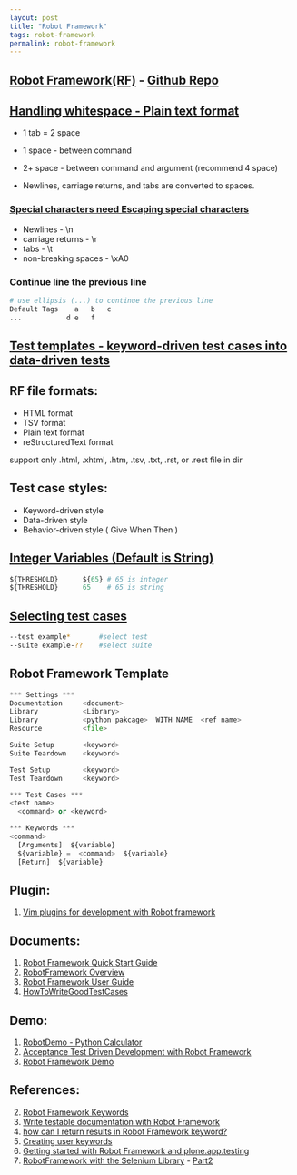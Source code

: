 ```yaml
---
layout: post
title: "Robot Framework"
tags: robot-framework
permalink: robot-framework
---
```


## [Robot Framework(RF)](http://robotframework.org/) - [Github Repo](https://github.com/robotframework/robotframework)

## [Handling whitespace - Plain text format](http://robotframework.org/robotframework/latest/RobotFrameworkUserGuide.html#rules-for-parsing-the-data)
-  1 tab   = 2 space
-  1 space - between command
-  2+ space - between command and argument (recommend 4 space)

-  Newlines, carriage returns, and tabs are converted to spaces.

### [Special characters need Escaping special characters](http://robotframework.org/robotframework/latest/RobotFrameworkUserGuide.html#rules-for-parsing-the-data)
-  Newlines             - \n
-  carriage returns     - \r
-  tabs                 - \t
-  non-breaking spaces  - \xA0

### Continue line the previous line

```python
# use ellipsis (...) to continue the previous line
Default Tags	a	b	c
...	          d	e	f
```

## [Test templates - keyword-driven test cases into data-driven tests](http://robotframework.org/robotframework/latest/RobotFrameworkUserGuide.html#test-templates)


## RF file formats:
- HTML format
- TSV format
- Plain text format
- reStructuredText format

support only .html, .xhtml, .htm, .tsv, .txt, .rst, or .rest file in dir


## Test case styles:
- Keyword-driven style
- Data-driven style
- Behavior-driven style ( Give When Then )


## [Integer Variables (Default is String)](http://stackoverflow.com/questions/24007245/different-type-of-input-data-between-robot-framework-file-and-python/24007809#24007809)

```python
${THRESHOLD}      ${65} # 65 is integer
${THRESHOLD}      65    # 65 is string
```

## [Selecting test cases](http://robotframework.org/robotframework/latest/RobotFrameworkUserGuide.html#selecting-test-cases)

```sh
--test example*       #select test
--suite example-??    #select suite
```


## Robot Framework Template
```python
*** Settings ***
Documentation     <document>
Library           <Library>
Library           <python pakcage>  WITH NAME  <ref name>
Resource          <file>

Suite Setup       <keyword>
Suite Teardown    <keyword>

Test Setup        <keyword>
Test Teardown     <keyword>

*** Test Cases ***
<test name>
  <command> or <keyword>

*** Keywords ***
<command>
  [Arguments]  ${variable}
  ${variable} =  <command>  ${variable}
  [Return]  ${variable}
```

## Plugin:
1. [Vim plugins for development with Robot framework](https://github.com/mfukar/robotframework-vim)

## Documents:
1. [Robot Framework Quick Start Guide](http://robotframework.googlecode.com/hg/doc/quickstart/quickstart.html)
2. [RobotFramework Overview](http://www.virtuousprogrammer.com/?p=264)
3. [Robot Framework User Guide](http://robotframework.org/robotframework/latest/RobotFrameworkUserGuide.html)
4. [HowToWriteGoodTestCases](https://code.google.com/p/robotframework/wiki/HowToWriteGoodTestCases)

## Demo:
1. [RobotDemo - Python Calculator](https://bitbucket.org/robotframework/robotdemo/src/0f996d178905?at=master)
2. [Acceptance Test Driven Development with Robot Framework](https://code.google.com/p/atdd-with-robot-framework/)
3. [Robot Framework Demo](https://bitbucket.org/robotframework)

## References:
2. [Robot Framework Keywords](http://stackoverflow.com/questions/19648439/robot-framework-keywords)
3. [Write testable documentation with Robot Framework](http://datakurre.pandala.org/2013/08/write-testable-documentation-with-robot.html)
4. [how can I return results in Robot Framework keyword?](http://stackoverflow.com/questions/7580252/how-can-i-return-results-in-robot-framework-keyword)
6. [Creating user keywords](http://code.google.com/p/robotframework/source/browse/doc/userguide/src/CreatingTestData/CreatingUserKeywords.txt?r=e35c4cf7591986d212a6f1c015f2f77598fb7ea2)
7. [Getting started with Robot Framework and plone.app.testing](http://datakurre.pandala.org/2012/09/getting-started-with-robotframework-and.html)
9. [RobotFramework with the Selenium Library](http://www.wallix.org/2011/07/26/how-to-use-robotframework-with-the-selenium-library/) - [Part2](http://www.wallix.org/2011/09/06/how-to-use-robotframework-part-2/)

